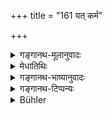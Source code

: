+++
title = "161 यत् कर्म"

+++

<details><summary>गङ्गानथ-मूलानुवादः</summary>

He shall perform, with diligence that act, by performing which there arises satisfaction in his inner soul; and he shall avoid the contrary.—(161)
</details>

<details><summary>मेधातिथिः</summary>

आत्मतुष्टेः प्रागुक्तायाः पुनर् वचनं स्मरणार्थम् । विषयश् च तस्या दर्शन एव । यत्र कर्मणि क्रियमाणे किंकथिका न भवति, तत् कर्तयम् । यत्र तु हृदयं न तुष्यति, तद् वर्जनीयम् ॥ ४.१६१ ॥
</details>

<details><summary>गङ्गानथ-भाष्यानुवादः</summary>

The ‘soul’s satisfaction’, already mentioned before, is mentioned again for recalling it to the mind; and its exact scope has already been explained.

While an act is being performed, if there arises in the mind no sort of doubt or hesitation, then that act should he proceeded with. But, if the mind is not satisfied in regard to an action, that action should be avoided.—(161)
</details>

<details><summary>गङ्गानथ-टिप्पन्यः</summary>

This verse is quoted in *Aparārka* (p. 224), which explains ‘*Karma*’ as
‘*Dharma*’;—in *Parāśaramādhava* (Ācāra, p. 524);—in *Madanapārijāta*
(p. 14), which adds that the ‘act’ here mentioned must be such as is not
incompatible with the teachings of scriptures; though even in regard to
such acts, there are exceptions; *e.g*., even though an act may have
been enjoined by the scriptures, it should not be done if it is against
popular opinion;—and in *Nṛsiṃhaprasāda* (Saṃskāra, p. 71b).
</details>

<details><summary>Bühler</summary>

161	When the performance of an act gladdens his heart, let him perform it with diligence; but let him avoid the opposite.
</details>
